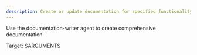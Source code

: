 ```yaml
---
description: Create or update documentation for specified functionality
---
```


Use the documentation-writer agent to create comprehensive documentation.

Target: $ARGUMENTS